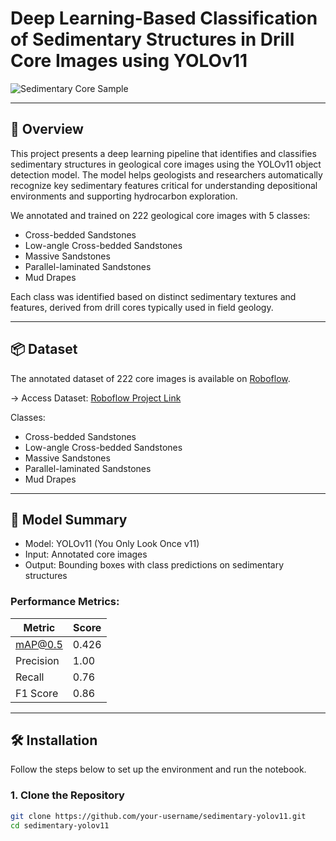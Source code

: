 # Deep Learning-Based Classification of Sedimentary Structures in Drill Core Images using YOLOv11

![Sedimentary Core Sample](output_bounding_box)

---

## 🧠 Overview

This project presents a deep learning pipeline that identifies and classifies sedimentary structures in geological core images using the YOLOv11 object detection model. The model helps geologists and researchers automatically recognize key sedimentary features critical for understanding depositional environments and supporting hydrocarbon exploration.

We annotated and trained on 222 geological core images with 5 classes:

- Cross-bedded Sandstones
- Low-angle Cross-bedded Sandstones
- Massive Sandstones
- Parallel-laminated Sandstones
- Mud Drapes

Each class was identified based on distinct sedimentary textures and features, derived from drill cores typically used in field geology.

---

## 📦 Dataset

The annotated dataset of 222 core images is available on [Roboflow](https://app.roboflow.com).

→ Access Dataset: [Roboflow Project Link](https://app.roboflow.comhttps://universe.roboflow.com/roboflow-100/sedimentary-features-9eosf/images/SflnJqTGKFGvaQ9eSkdK)

Classes:
- Cross-bedded Sandstones
- Low-angle Cross-bedded Sandstones
- Massive Sandstones
- Parallel-laminated Sandstones
- Mud Drapes

---

## 🚀 Model Summary

- Model: YOLOv11 (You Only Look Once v11)
- Input: Annotated core images
- Output: Bounding boxes with class predictions on sedimentary structures

### Performance Metrics:

| Metric         | Score   |
|----------------|---------|
| mAP@0.5        | 0.426   |
| Precision      | 1.00    |
| Recall         | 0.76    |
| F1 Score       | 0.86    |

---

## 🛠 Installation

Follow the steps below to set up the environment and run the notebook.

### 1. Clone the Repository

```bash
git clone https://github.com/your-username/sedimentary-yolov11.git
cd sedimentary-yolov11
